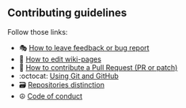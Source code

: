 ## Contributing guidelines

Follow those links:

* :performing_arts: [How to leave feedback or bug report](https://github.com/GreenteaOS/Greentea/blob/master/User-Guide/Issues.md)
* :book: [How to edit wiki-pages](https://github.com/GreenteaOS/Greentea/blob/master/User-Guide/Wiki-How.md)
* :sunrise: [How to contribute a Pull Request (PR or patch)](https://github.com/GreenteaOS/Greentea/blob/master/Developer-Guide/Create-Pull-Request.md)
* :octocat: [Using Git and GitHub](https://github.com/GreenteaOS/Greentea/blob/master/Developer-Guide/Git-and-GitHub.md)
* :card_file_box: [Repositories distinction](https://github.com/GreenteaOS/Greentea/blob/master/Developer-Guide/Repos.md)
* :peace_symbol: [Code of conduct](CODE_OF_CONDUCT.md)

